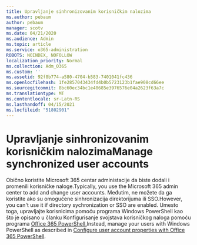 ```yaml
---
title: Upravljanje sinhronizovanim korisničkim nalozima
ms.author: pebaum
author: pebaum
manager: scotv
ms.date: 04/21/2020
ms.audience: Admin
ms.topic: article
ms.service: o365-administration
ROBOTS: NOINDEX, NOFOLLOW
localization_priority: Normal
ms.collection: Adm_O365
ms.custom: ''
ms.assetid: 92f8b774-a580-4704-b583-7401041fc436
ms.openlocfilehash: 1fe2857043434fd4b0b5723123b1fae908cd66ee
ms.sourcegitcommit: 8bc60ec34bc1e40685e3976576e04a2623f63a7c
ms.translationtype: MT
ms.contentlocale: sr-Latn-RS
ms.lasthandoff: 04/15/2021
ms.locfileid: "51802901"
---
```

# <a name="manage-synchronized-user-accounts"></a><span data-ttu-id="a41d2-102">Upravljanje sinhronizovanim korisničkim nalozima</span><span class="sxs-lookup"><span data-stu-id="a41d2-102">Manage synchronized user accounts</span></span>

<span data-ttu-id="a41d2-103">Obično koristite Microsoft 365 centar administacije da biste dodali i promenili korisničke naloge.</span><span class="sxs-lookup"><span data-stu-id="a41d2-103">Typically, you use the Microsoft 365 admin center to add and change user accounts.</span></span> <span data-ttu-id="a41d2-104">Međutim, ne možete da ga koristite ako su omogućene sinhronizacija direktorijuma ili SSO.</span><span class="sxs-lookup"><span data-stu-id="a41d2-104">However, you can't use it if directory sychronization or SSO are enabled.</span></span> <span data-ttu-id="a41d2-105">Umesto toga, upravljajte korisnicima pomoću programa Windows PowerShell kao što je opisano u članku Konfigurisanje svojstava korisničkog naloga pomoću programa [Office 365 PowerShell.](https://docs.microsoft.com/office365/enterprise/powershell/configure-user-account-properties-with-office-365-powershell )</span><span class="sxs-lookup"><span data-stu-id="a41d2-105">Instead, manage your users with Windows PowerShell as described in [Configure user account properties with Office 365 PowerShell](https://docs.microsoft.com/office365/enterprise/powershell/configure-user-account-properties-with-office-365-powershell ).</span></span> 
  

